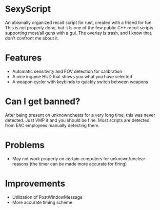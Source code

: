 # SexyScript

An abismally organized recoil script for rust, created with a friend for fun. This is not properly done, but it is one of the few public C++ recoil scripts supporting most/all guns with a gui. The overlay is trash, and I know that, don't confront me about it.

# Features

 - Automatic sensitivity and FOV detection for calibration
 - A nice ingame HUD that shows you what you have selected
 - A weapon cycler with keybinds to quickly switch between weapons

# Can I get banned?

After being present on unknowncheats for a very long time, this was never detected. Just VMP it and you should be fine. Most scripts are detected from EAC employees manually detecting them.

# Problems

- May not work properly on certain computers for unknown/unclear reasons (the timer can be made more accurate for firing)

# Improvements

- Utilization of PostWindowMessage
- More accurate timing scheme
